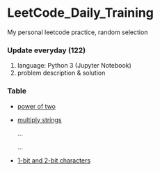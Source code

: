 # LeetCode_Daily_Training
My personal leetcode practice, random selection
### Update everyday (122)
1) language: Python 3 (Jupyter Notebook)
2) problem description & solution 
### Table
* [power of two](https://github.com/xlyue92/LeetCode_Daily_Training/blob/master/%20power%20of%20two.ipynb)
* [multiply strings](https://github.com/xlyue92/LeetCode_Daily_Training/blob/master/multiply%20strings.ipynb)

     ...
     
     ...
   
* [1-bit and 2-bit characters](https://github.com/xlyue92/LeetCode_Daily_Training/blob/master/1-bit%20and%202-bit%20characters.ipynb)
